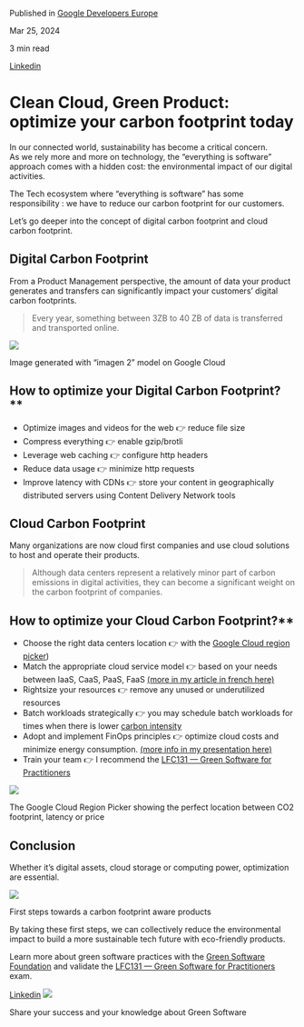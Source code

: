 Published in [Google Developers Europe](https://medium.com/googledeveloperseurope)

Mar 25, 2024

3 min read

[Linkedin](https://www.linkedin.com/posts/jlandure_cleancloud-greenproduct-techforgood-activity-7178320239560962048-FoXI)

# Clean Cloud, Green Product: optimize your carbon footprint today

In our connected world, sustainability has become a critical concern.  
As we rely more and more on technology, the “everything is software” approach comes with a hidden cost: the environmental impact of our digital activities.

The Tech ecosystem where “everything is software” has some responsibility : we have to reduce our carbon footprint for our customers.

Let’s go deeper into the concept of digital carbon footprint and cloud carbon footprint.

## Digital Carbon Footprint

From a Product Management perspective, the amount of data your product generates and transfers can significantly impact your customers’ digital carbon footprints.

> Every year, something between 3ZB to 40 ZB of data is transferred and transported online.

![](https://miro.medium.com/v2/resize:fit:1400/format:webp/0*bTyMZD4owBbTugl4)

<figcaption>Image generated with “imagen 2” model on Google Cloud</figcaption>

## How to optimize your Digital Carbon Footprint?**

*   Optimize images and videos for the web 👉 reduce file size
*   Compress everything 👉 enable gzip/brotli
*   Leverage web caching 👉 configure http headers
*   Reduce data usage 👉 minimize http requests
*   Improve latency with CDNs 👉 store your content in geographically distributed servers using Content Delivery Network tools

## Cloud Carbon Footprint

Many organizations are now cloud first companies and use cloud solutions to host and operate their products.

> Although data centers represent a relatively minor part of carbon emissions in digital activities, they can become a significant weight on the carbon footprint of companies.

## How to optimize your Cloud Carbon Footprint?**

*   Choose the right data centers location 👉 with the [Google Cloud region picker](https://googlecloudplatform.github.io/region-picker/))
*   Match the appropriate cloud service model 👉 based on your needs between IaaS, CaaS, PaaS, FaaS [(more in my article in french here)](/zenika/pizza-as-a-service-les-differents-modeles-du-cloud-b18ffaa6906c)
*   Rightsize your resources 👉 remove any unused or underutilized resources
*   Batch workloads strategically 👉 you may schedule batch workloads for times when there is lower [carbon intensity](https://learn.greensoftware.foundation/carbon-awareness/)
*   Adopt and implement FinOps principles 👉 optimize cloud costs and minimize energy consumption. [(more info in my presentation here)](https://speakerdeck.com/jlandure/introduction-au-finops-avec-google-cloud-cloud-alpes)
*   Train your team 👉 I recommend the [LFC131 — Green Software for Practitioners](https://training.linuxfoundation.org/training/green-software-for-practitioners-lfc131/)

![](https://miro.medium.com/v2/resize:fit:1400/format:webp/0*NFg0C5waHaB9zAD3)

<figcaption>The Google Cloud Region Picker showing the perfect location between CO2 footprint, latency or price</figcaption>

## Conclusion

Whether it’s digital assets, cloud storage or computing power, optimization are essential.

![](https://miro.medium.com/v2/resize:fit:1400/format:webp/1*d-yLlbtdUKeGi6tuEBwm5w.png)

<figcaption>First steps towards a carbon footprint aware products</figcaption>

By taking these first steps, we can collectively reduce the environmental impact to build a more sustainable tech future with eco-friendly products.

Learn more about green software practices with the [Green Software Foundation](https://greensoftware.foundation/) and validate the [LFC131 — Green Software for Practitioners](https://training.linuxfoundation.org/training/green-software-for-practitioners-lfc131/) exam.


[Linkedin](https://www.linkedin.com/posts/olivier-faust-3381535_thank-you-julien-landur%C3%A9-for-your-talk-about-activity-7141375465658744832-K5h1)
![](https://miro.medium.com/v2/resize:fit:1400/format:webp/1*qMbhfXMDc6MWZHxYkSwi-Q.png)

<figcaption>Share your success and your knowledge about Green Software</figcaption>
